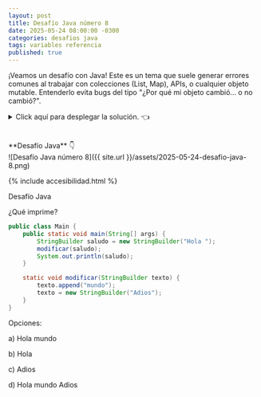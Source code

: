 ```yaml
---
layout: post
title: Desafío Java número 8
date: 2025-05-24 08:00:00 -0300
categories: desafios java
tags: variables referencia
published: true
---
```


¡Veamos un desafío con Java! Este es un tema que suele generar errores comunes al trabajar con colecciones (List, Map), APIs, o cualquier objeto mutable. Entenderlo evita bugs del tipo "¿Por qué mi objeto cambió... o no cambió?".

<details><summary>Click aquí para desplegar la solución. 👈</summary>
<br />✅ La respuesta correcta es la a: "Hola mundo".
<br />
<br />✏️ Explicación: la variable `saludo` es mutable: cuando se llama a `modificar(saludo)`, Java pasa una copia de la referencia (dirección de memoria) al objeto original. 

`texto.append("mundo")` modifica el objeto original (porque `texto` apunta al mismo StringBuilder que `saludo`).

`texto = new StringBuilder("Adiós")` no afecta al original: esta línea hace que texto apunte a un nuevo objeto ("Adios"), pero la referencia original (`saludo`) sigue apuntando a la posición de memoria que contiene "Hola mundo".

Reasignar `texto` solo cambia la referencia local dentro del método `modificar()`. El saludo en `main()` nunca se entera del nuevo objeto.
<br />
<br /><div markdown="1">💻 [Código ejecutable](https://paiza.io/projects/k7xwfpdhajPwG17-OI1RCw){:target="_blank"}
  </div>
{% include codeEditor_paiza.html id="k7xwfpdhajPwG17-OI1RCw" %} 
<br />
<div markdown="1">![Solución al desafío]({{ site.url }}/assets/2025-05-24-desafio-java-8-solucion.png)
  </div></details>

<br />
<br />
**Desafío Java** 👇
<br />
![Desafío Java número 8]({{ site.url }}/assets/2025-05-24-desafio-java-8.png)

{% include accesibilidad.html %}

Desafío Java

¿Qué imprime?

```java
public class Main {
    public static void main(String[] args) {
        StringBuilder saludo = new StringBuilder("Hola ");
        modificar(saludo);
        System.out.println(saludo);
    }

    static void modificar(StringBuilder texto) {
        texto.append("mundo");
        texto = new StringBuilder("Adios");
    }
}
```

Opciones:

a) Hola mundo

b) Hola

c) Adios

d) Hola mundo Adios


</div></details>
